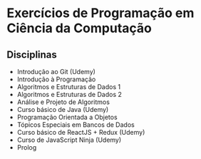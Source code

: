 # Exercícios de Programação em Ciência da Computação

## Disciplinas
- Introdução ao Git (Udemy)
- Introdução à Programação
- Algoritmos e Estruturas de Dados 1
- Algoritmos e Estruturas de Dados 2
- Análise e Projeto de Algoritmos
- Curso básico de Java (Udemy)
- Programação Orientada a Objetos
- Tópicos Especiais em Bancos de Dados
- Curso básico de ReactJS + Redux (Udemy)
- Curso de JavaScript Ninja (Udemy)
- Prolog

